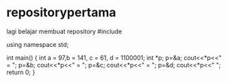 # repositorypertama
lagi belajar membuat repository
#include <iostream>

using namespace std;

int main()
{
    int a = 97,b = 141, c = 61, d = 1100001;
    int *p;
    p=&a;
    cout<<*p<<" = ";
    p=&b;
    cout<<*p<<" = ";
    p=&c;
    cout<<*p<<" = ";
    p=&d;
    cout<<*p<<"  ";
    return 0;
}
